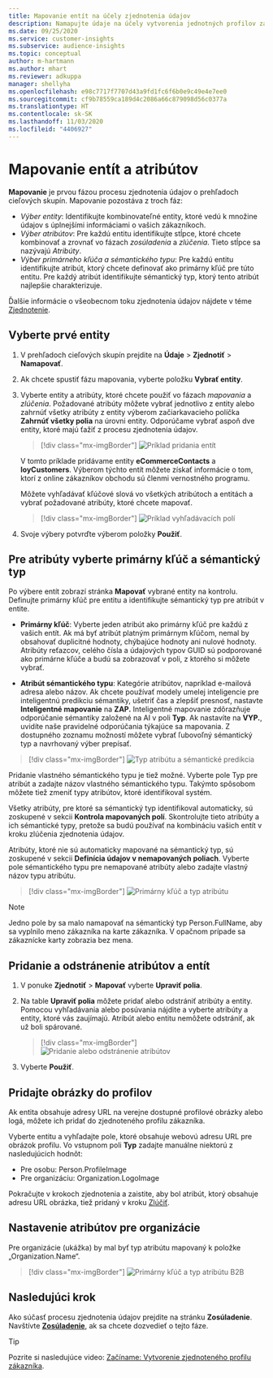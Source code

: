 ```yaml
---
title: Mapovanie entít na účely zjednotenia údajov
description: Namapujte údaje na účely vytvorenia jednotných profilov zákazníkov.
ms.date: 09/25/2020
ms.service: customer-insights
ms.subservice: audience-insights
ms.topic: conceptual
author: m-hartmann
ms.author: mhart
ms.reviewer: adkuppa
manager: shellyha
ms.openlocfilehash: e98c7717f7707d43a9fd1fc6f6b0e9c49e4e7ee0
ms.sourcegitcommit: cf9b78559ca189d4c2086a66c879098d56c0377a
ms.translationtype: HT
ms.contentlocale: sk-SK
ms.lasthandoff: 11/03/2020
ms.locfileid: "4406927"
---
```

# <a name="map-entities-and-attributes"></a>Mapovanie entít a atribútov

**Mapovanie** je prvou fázou procesu zjednotenia údajov o prehľadoch cieľových skupín. Mapovanie pozostáva z troch fáz:

- *Výber entity*: Identifikujte kombinovateľné entity, ktoré vedú k množine údajov s úplnejšími informáciami o vašich zákazníkoch.
- *Výber atribútov*: Pre každú entitu identifikujte stĺpce, ktoré chcete kombinovať a zrovnať vo fázach *zosúladenia* a *zlúčenia*. Tieto stĺpce sa nazývajú *Atribúty*.
- *Výber primárneho kľúča a sémantického typu*: Pre každú entitu identifikujte atribút, ktorý chcete definovať ako primárny kľúč pre túto entitu. Pre každý atribút identifikujte sémantický typ, ktorý tento atribút najlepšie charakterizuje.

Ďalšie informácie o všeobecnom toku zjednotenia údajov nájdete v téme [Zjednotenie](data-unification.md).

## <a name="select-the-first-entities"></a>Vyberte prvé entity

1. V prehľadoch cieľových skupín prejdite na **Údaje** > **Zjednotiť** > **Namapovať**.

2. Ak chcete spustiť fázu mapovania, vyberte položku **Vybrať entity**.

3. Vyberte entity a atribúty, ktoré chcete použiť vo fázach *mapovania* a *zlúčenia*. Požadované atribúty môžete vybrať jednotlivo z entity alebo zahrnúť všetky atribúty z entity výberom začiarkavacieho políčka **Zahrnúť všetky polia** na úrovni entity. Odporúčame vybrať aspoň dve entity, ktoré majú ťažiť z procesu zjednotenia údajov.

   > [!div class="mx-imgBorder"]
   > ![Príklad pridania entít](media/data-manager-configure-map-add-entities-example.png "Príklad pridania entít")

   V tomto príklade pridávame entity **eCommerceContacts** a **loyCustomers**. Výberom týchto entít môžete získať informácie o tom, ktorí z online zákazníkov obchodu sú členmi vernostného programu.
   
   Môžete vyhľadávať kľúčové slová vo všetkých atribútoch a entitách a vybrať požadované atribúty, ktoré chcete mapovať.
   
     > [!div class="mx-imgBorder"]
   > ![Príklad vyhľadávacích polí](media/data-manager-configure-map-search-fields-example.png "Príklad vyhľadávacích polí")

4. Svoje výbery potvrďte výberom položky **Použiť**.

## <a name="select-primary-key-and-semantic-type-for-attributes"></a>Pre atribúty vyberte primárny kľúč a sémantický typ

Po výbere entít zobrazí stránka **Mapovať** vybrané entity na kontrolu. Definujte primárny kľúč pre entitu a identifikujte sémantický typ pre atribút v entite.

- **Primárny kľúč**: Vyberte jeden atribút ako primárny kľúč pre každú z vašich entít. Ak má byť atribút platným primárnym kľúčom, nemal by obsahovať duplicitné hodnoty, chýbajúce hodnoty ani nulové hodnoty. Atribúty reťazcov, celého čísla a údajových typov GUID sú podporované ako primárne kľúče a budú sa zobrazovať v poli, z ktorého si môžete vybrať.

- **Atribút sémantického typu**: Kategórie atribútov, napríklad e-mailová adresa alebo názov. Ak chcete používať modely umelej inteligencie pre inteligentnú predikciu sémantiky, ušetriť čas a zlepšiť presnosť, nastavte **Inteligentné mapovanie** na **ZAP.** Inteligentné mapovanie zdôrazňuje odporúčanie sémantiky založené na AI v poli **Typ**. Ak nastavíte na **VYP.**, uvidíte naše pravidelné odporúčania týkajúce sa mapovania. Z dostupného zoznamu možností môžete vybrať ľubovoľný sémantický typ a navrhovaný výber prepísať.

> [!div class="mx-imgBorder"]
> ![Typ atribútu a sémantické predikcia](media/data-manager-configure-map-add-attributes-semantic-prediction.png "Typ atribútu a sémantická predikcia")

Pridanie vlastného sémantického typu je tiež možné. Vyberte pole Typ pre atribút a zadajte názov vlastného sémantického typu. Takýmto spôsobom môžete tiež zmeniť typy atribútov, ktoré identifikoval systém.

Všetky atribúty, pre ktoré sa sémantický typ identifikoval automaticky, sú zoskupené v sekcii **Kontrola mapovaných polí**. Skontrolujte tieto atribúty a ich sémantické typy, pretože sa budú používať na kombináciu vašich entít v kroku zlúčenia zjednotenia údajov.

Atribúty, ktoré nie sú automaticky mapované na sémantický typ, sú zoskupené v sekcii **Definícia údajov v nemapovaných poliach**. Vyberte pole sémantického typu pre nemapované atribúty alebo zadajte vlastný názov typu atribútu.

> [!div class="mx-imgBorder"]
> ![Primárny kľúč a typ atribútu](media/data-manager-configure-map-add-attributes.png "Primárny kľúč a typ atribútu")

> [!NOTE]
> Jedno pole by sa malo namapovať na sémantický typ Person.FullName, aby sa vyplnilo meno zákazníka na karte zákazníka. V opačnom prípade sa zákaznícke karty zobrazia bez mena. 

## <a name="add-and-remove-attributes-and-entities"></a>Pridanie a odstránenie atribútov a entít

1. V ponuke **Zjednotiť** > **Mapovať** vyberte **Upraviť polia**.

2. Na table **Upraviť polia** môžete pridať alebo odstrániť atribúty a entity. Pomocou vyhľadávania alebo posúvania nájdite a vyberte atribúty a entity, ktoré vás zaujímajú. Atribút alebo entitu nemôžete odstrániť, ak už boli spárované.

   > [!div class="mx-imgBorder"]
   > ![Pridanie alebo odstránenie atribútov](media/configure-data-map-edit.png "Pridanie alebo odstránenie atribútov")

3. Vyberte **Použiť**.

## <a name="add-images-to-profiles"></a>Pridajte obrázky do profilov

Ak entita obsahuje adresy URL na verejne dostupné profilové obrázky alebo logá, môžete ich pridať do zjednoteného profilu zákazníka.

Vyberte entitu a vyhľadajte pole, ktoré obsahuje webovú adresu URL pre obrázok profilu. Vo vstupnom poli **Typ** zadajte manuálne niektorú z nasledujúcich hodnôt: 
- Pre osobu: Person.ProfileImage
- Pre organizáciu: Organization.LogoImage

Pokračujte v krokoch zjednotenia a zaistite, aby bol atribút, ktorý obsahuje adresu URL obrázka, tiež pridaný v kroku [Zlúčiť](merge-entities.md).

## <a name="set-attributes-for-organizations"></a>Nastavenie atribútov pre organizácie

Pre organizácie (ukážka) by mal byť typ atribútu mapovaný k položke „Organization.Name“.
> [!div class="mx-imgBorder"]
> ![Primárny kľúč a typ atribútu B2B](media/configure-data-map-edit-b2b.png "Primárny kľúč a typ atribútu B2B")

## <a name="next-step"></a>Nasledujúci krok

Ako súčasť procesu zjednotenia údajov prejdite na stránku **Zosúladenie**. Navštívte [**Zosúladenie**](match-entities.md), ak sa chcete dozvedieť o tejto fáze.

> [!TIP]
> Pozrite si nasledujúce video: [Začíname: Vytvorenie zjednoteného profilu zákazníka](https://youtu.be/oBfGEhucAxs).
